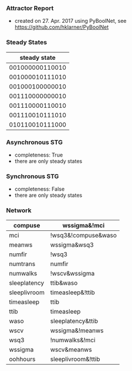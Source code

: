 

### Attractor Report
 * created on 27. Apr. 2017 using PyBoolNet, see https://github.com/hklarner/PyBoolNet

### Steady States
| steady state    |
| --------------- | 
| 001000000110010 |
| 001000010111010 |
| 001000100000010 |
| 001110000000010 |
| 001110000110010 |
| 001110010111010 |
| 010110010111000 |

### Asynchronous STG
 * completeness: True
 * there are only steady states

### Synchronous STG
 * completeness: False
 * there are only steady states

### Network
| compuse      | wssigma&!mci                                        |
| ------------ | --------------------------------------------------- |
| mci          | !wsq3&!compuse&waso | sleeplivroom&!compuse&!wsq3   |
| meanws       | wssigma&wsq3 | !wscv&wsq3                           |
| numfir       | !wsq3 | sleeplivroom | numtrans                     |
| numtrans     | numfir                                              |
| numwalks     | !wscv&wssigma                                       |
| sleeplatency | ttib&waso                                           |
| sleeplivroom | timeasleep&!ttib                                    |
| timeasleep   | ttib                                                |
| ttib         | timeasleep                                          |
| waso         | sleeplatency&ttib                                   |
| wscv         | wssigma&!meanws | wssigma&mci                       |
| wsq3         | !numwalks&!mci | meanws                             |
| wssigma      | wscv&meanws                                         |
| oohhours     | sleeplivroom&!ttib | numwalks&!ttib | !numfir&!ttib |

